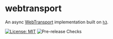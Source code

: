 # webtransport

An async [WebTransport](https://www.w3.org/TR/webtransport/) implementation built on [`h3`](https://github.com/hyperium/h3).

[![License: MIT](https://img.shields.io/badge/License-MIT-blue.svg)](LICENSE)
![Pre-release Checks](https://github.com/NAlexPear/webtransport/actions/workflows/check.yml/badge.svg?branch=master)

